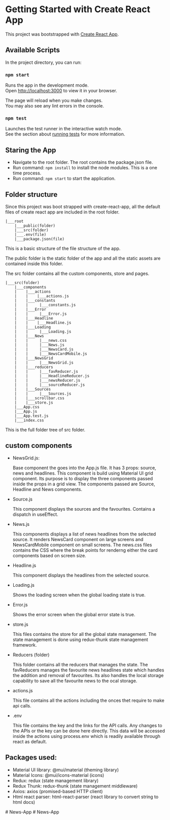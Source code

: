 # Getting Started with Create React App

This project was bootstrapped with [Create React App](https://github.com/facebook/create-react-app).

## Available Scripts

In the project directory, you can run:

### `npm start`

Runs the app in the development mode.\
Open [http://localhost:3000](http://localhost:3000) to view it in your browser.

The page will reload when you make changes.\
You may also see any lint errors in the console.

### `npm test`

Launches the test runner in the interactive watch mode.\
See the section about [running tests](https://facebook.github.io/create-react-app/docs/running-tests) for more information.

## Staring the App

- Navigate to the root folder. The root contains the package.json file.
- Run command: `npm install` to install the node modules. This is a one time process.
- Run command: `npm start` to start the application.

## Folder structure

Since this project was boot strapped with create-react-app, all the default files of create react app are included in the root folder.

```
|___root
    |___public(folder)
    |___src(folder)
    |___.env(file)
    |___package.json(file)

```

This is a basic structure of the file structure of the app.

The public folder is the static folder of the app and all the static assets are contained inside this folder.

The src folder contains all the custom components, store and pages. 
```
|___src(folder)
    |___components
    |    |___actions
    |    |    |___actions.js
    |    |___constants
    |    |     |___constants.js
    |    |___Error
    |    |     |___Error.js
    |    |___Headline
    |    |    |___Headline.js
    |    |___Loading
    |    |     |___Loading.js
    |    |___News
    |    |     |___news.css
    |    |     |___News.js
    |    |     |___NewsCard.js
    |    |     |___NewsCardMobile.js
    |    |___NewsGrid
    |    |     |___NewsGrid.js
    |    |___reducers
    |    |     |___favReducer.js
    |    |     |___HeadlineReducer.js   
    |    |     |___newsReducer.js   
    |    |     |___sourceReducer.js
    |    |___Sources
    |    |     |___Sources.js
    |    |___scrollbar.css
    |    |___store.js
    |___App.css
    |___App.js
    |___App.test.js
    |___index.css

```

This is the full folder tree of src folder.

## custom components

- NewsGrid.js:

    Base component the goes into the App.js file. It has 3 props: source, news and headlines. This component is build using Material UI grid component. Its purpose is to display the three components passed inside the props in a grid view. The components passed are Source, Headline and News components.

- Source.js

    This component displays the sources and the favourites. Contains a dispatch in useEffect.

- News.js

    This components displays a list of news headlines from the selected source. It renders NewsCard component on large screens and NewsCardMobile component on small screens. The news.css files contains the CSS where the break points for renderng either the card components based on screen size.

- Headline.js

    This component displays the headlines from the selected source.

- Loading.js

    Shows the loading screen when the global loading state is true.

- Error.js

    Shows the error screen when the global error state is true.

- store.js

    This files contains the store for all the global state management. The state management is done using redux-thunk state management framework.

- Reducers (folder)

    This folder contains all the reducers that manages the state. The favReducers manages the favourite news headlines state which handles the addition and removal of favourites. Its also handles the local storage capability to save all the favourite news to the ocal storage.

- actions.js

    This file contains all the actions including the onces thet require to make api calls.

- .env

    This file contains the key and the links for the API calls. Any changes to the APIs or the key can be done here directly. This data will be accessed inside the actions using process.env which is readily available through react as default.

## Packages used:

- Material UI library: @mui/material (theming library)
- Material Icons: @mui/icons-material (icons)
- Redux: redux (state management library)
- Redux Thunk: redux-thunk (state management middleware)
- Axios: axios (promised-based HTTP client)
- Html react parser: html-react-parser (react library to convert string to html docs)

#   N e w s - A p p  
 #   N e w s - A p p  
 